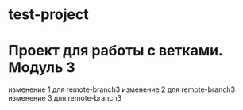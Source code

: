 # test-project
# Проект для работы с ветками. Модуль 3
изменение 1 для remote-branch3
изменение 2 для remote-branch3
изменение 3 для remote-branch3
